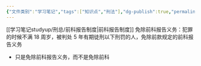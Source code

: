 ```yaml
---
{"文件类别":"学习笔记","tags":["知识点","刑法"],"dg-publish":true,"permalink":"/学习笔记studyup/刑总/免除前科报告义务/","dgPassFrontmatter":true,"created":"2024-11-01T20:48:19.103+08:00","updated":"2024-11-01T20:52:16.231+08:00"}
---
```


[[学习笔记studyup/刑总/前科报告制度\|前科报告制度]]
免除前科报告义务：犯罪的时候不满 18 周岁，被判处 5 年有期徒刑以下刑罚的人，免除前款规定的前科报告义务
- 只是免除前科报告义务，而不是免除前科